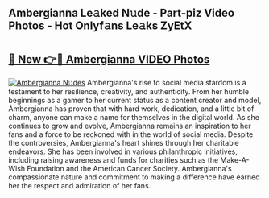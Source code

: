 ## Ambergianna Le𝚊ked N𝚞de - Part-piz Video Photos - Hot Onlyf𝚊ns Le𝚊ks ZyEtX

# <h2><a href="http://ab12836.deff.icu/?id=Ambergianna">🔗 New 👉🔴 Ambergianna VIDEO Photos</a></h2>

[![Ambergianna N𝚞des](https://i.imgur.com/rIISA9y.gif)](http://ab12836.deff.icu/?id=Ambergianna)
Ambergianna's rise to social media stardom is a testament to her resilience, creativity, and authenticity. From her humble beginnings as a gamer to her current status as a content creator and model, Ambergianna has proven that with hard work, dedication, and a little bit of charm, anyone can make a name for themselves in the digital world. As she continues to grow and evolve, Ambergianna remains an inspiration to her fans and a force to be reckoned with in the world of social media. Despite the controversies, Ambergianna's heart shines through her charitable endeavors. She has been involved in various philanthropic initiatives, including raising awareness and funds for charities such as the Make-A-Wish Foundation and the American Cancer Society. Ambergianna's compassionate nature and commitment to making a difference have earned her the respect and admiration of her fans.
